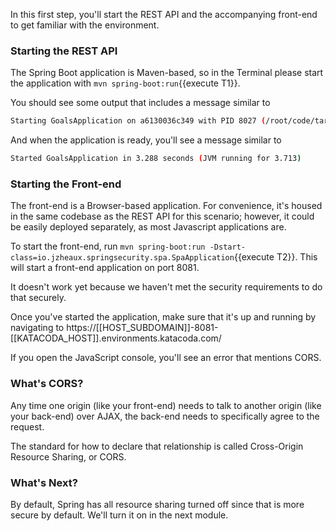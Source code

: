 In this first step, you'll start the REST API and the accompanying front-end to get familiar with the environment.

### Starting the REST API

The Spring Boot application is Maven-based, so in the Terminal please start the application with `mvn spring-boot:run`{{execute T1}}.

You should see some output that includes a message similar to

```bash
Starting GoalsApplication on a6130036c349 with PID 8027 (/root/code/target/classes started by root in /root/code)
```

And when the application is ready, you'll see a message similar to

```bash
Started GoalsApplication in 3.288 seconds (JVM running for 3.713)
```

### Starting the Front-end

The front-end is a Browser-based application.
For convenience, it's housed in the same codebase as the REST API for this scenario; however, it could be easily deployed separately, as most Javascript applications are.

To start the front-end, run `mvn spring-boot:run -Dstart-class=io.jzheaux.springsecurity.spa.SpaApplication`{{execute T2}}.
This will start a front-end application on port 8081.

It doesn't work yet because we haven't met the security requirements to do that securely.

Once you've started the application, make sure that it's up and running by navigating to https://[[HOST_SUBDOMAIN]]-8081-[[KATACODA_HOST]].environments.katacoda.com/

If you open the JavaScript console, you'll see an error that mentions CORS.

### What's CORS?

Any time one origin (like your front-end) needs to talk to another origin (like your back-end) over AJAX, the back-end needs to specifically agree to the request.

The standard for how to declare that relationship is called Cross-Origin Resource Sharing, or CORS.


### What's Next?

By default, Spring has all resource sharing turned off since that is more secure by default.
We'll turn it on in the next module.
